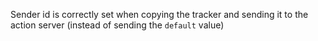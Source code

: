 Sender id is correctly set when copying the tracker and sending it to the action server (instead of sending the `default` value)
